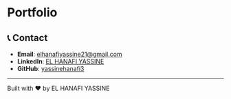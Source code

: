# Portfolio

## 📞 Contact

- **Email**: elhanafiyassine21@gmail.com
- **LinkedIn**: [EL HANAFI YASSINE](https://www.linkedin.com/in/elhanafiyassine/)
- **GitHub**: [yassinehanafi3](https://github.com/yassinehanafi3)

---

Built with ❤️ by EL HANAFI YASSINE

